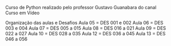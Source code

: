 Curso de Python realizado pelo professor Gustavo Guanabara do canal Curso em Vídeo

Organização das aulas e Desafios
Aula 05 = DES 001 e 002 
Aula 06 = DES 003 e 004
Aula 07 = DES 005 a 015
Aula 08 = DES 016 a 021
Aula 09 = DES 022 a 027
Aula 10 = DES 028 a 035
Aula 12 = DES 036 a 045
Aula 13 = DES 046 a 056